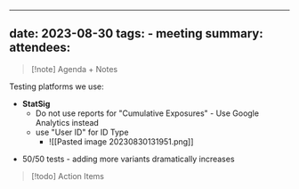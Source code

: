 
---
date: 2023-08-30
tags:  - meeting
summary: 
attendees: 
---

> [!note] Agenda + Notes
> 

Testing platforms we use:

* **StatSig**
	* Do not use reports for "Cumulative Exposures" - Use Google Analytics instead
	* use "User ID" for ID Type
		* ![[Pasted image 20230830131951.png]]
- 50/50 tests - adding more variants dramatically increases 
> [!todo] Action Items

